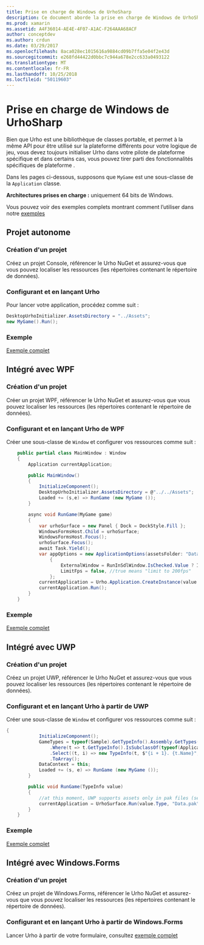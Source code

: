 ```yaml
---
title: Prise en charge de Windows de UrhoSharp
description: Ce document aborde la prise en charge de Windows de UrhoSharp. Elle décrit comment créer un projet, configurer et lancer Urho, s’intègrent dans WPF et s’intègrent avec UWP.
ms.prod: xamarin
ms.assetid: A4F36014-AE4E-4F07-A1AC-F264AAA68ACF
author: conceptdev
ms.author: crdun
ms.date: 03/29/2017
ms.openlocfilehash: 8aca028ec1015616a9884cd09b7ffa5e04f2e43d
ms.sourcegitcommit: e268fd44422d0bbc7c944a678e2cc633a0493122
ms.translationtype: MT
ms.contentlocale: fr-FR
ms.lasthandoff: 10/25/2018
ms.locfileid: "50119603"
---
```

# <a name="urhosharp-windows-support"></a>Prise en charge de Windows de UrhoSharp

Bien que Urho est une bibliothèque de classes portable, et permet à la même API pour être utilisé sur la plateforme différents pour votre logique de jeu, vous devez toujours initialiser Urho dans votre pilote de plateforme spécifique et dans certains cas, vous pouvez tirer parti des fonctionnalités spécifiques de plateforme .

Dans les pages ci-dessous, supposons que `MyGame` est une sous-classe de la `Application` classe.

**Architectures prises en charge :** uniquement 64 bits de Windows.

Vous pouvez voir des exemples complets montrant comment l’utiliser dans notre [exemples](https://github.com/xamarin/urho-samples/tree/master/FeatureSamples)

## <a name="standalone-project"></a>Projet autonome

### <a name="creating-a-project"></a>Création d'un projet

Créez un projet Console, référencer le Urho NuGet et assurez-vous que vous pouvez localiser les ressources (les répertoires contenant le répertoire de données).

### <a name="configuring-and-launching-urho"></a>Configurant et en lançant Urho

Pour lancer votre application, procédez comme suit :

```csharp
DesktopUrhoInitializer.AssetsDirectory = "../Assets";
new MyGame().Run();
```

### <a name="example"></a>Exemple

[Exemple complet](https://github.com/xamarin/urho-samples/tree/master/FeatureSamples/Desktop)

## <a name="integrated-with-wpf"></a>Intégré avec WPF

### <a name="creating-a-project"></a>Création d'un projet

Créer un projet WPF, référencer le Urho NuGet et assurez-vous que vous pouvez localiser les ressources (les répertoires contenant le répertoire de données).

### <a name="configuring-and-launching-urho-from-wpf"></a>Configurant et en lançant Urho de WPF

Créer une sous-classe de `Window` et configurer vos ressources comme suit :

```csharp
    public partial class MainWindow : Window
    {
        Application currentApplication;

        public MainWindow()
        {
            InitializeComponent();
            DesktopUrhoInitializer.AssetsDirectory = @"../../Assets";
            Loaded += (s,e) => RunGame (new MyGame ());
        }

        async void RunGame(MyGame game)
        {
            var urhoSurface = new Panel { Dock = DockStyle.Fill };
            WindowsFormsHost.Child = urhoSurface;
            WindowsFormsHost.Focus();
            urhoSurface.Focus();
            await Task.Yield();
            var appOptions = new ApplicationOptions(assetsFolder: "Data")
                {
                    ExternalWindow = RunInSdlWindow.IsChecked.Value ? IntPtr.Zero : urhoSurface.Handle,
                    LimitFps = false, //true means "limit to 200fps"
                };
            currentApplication = Urho.Application.CreateInstance(value.Type, appOptions);
            currentApplication.Run();
        }
    }
```

### <a name="example"></a>Exemple

[Exemple complet](https://github.com/xamarin/urho-samples/tree/master/FeatureSamples/WPF)

## <a name="integrated-with-uwp"></a>Intégré avec UWP

### <a name="creating-a-project"></a>Création d'un projet

Créez un projet UWP, référencer le Urho NuGet et assurez-vous que vous pouvez localiser les ressources (les répertoires contenant le répertoire de données).

### <a name="configuring-and-launching-urho-from-uwp"></a>Configurant et en lançant Urho à partir de UWP

Créer une sous-classe de `Window` et configurer vos ressources comme suit :

```csharp
{
            InitializeComponent();
            GameTypes = typeof(Sample).GetTypeInfo().Assembly.GetTypes()
                .Where(t => t.GetTypeInfo().IsSubclassOf(typeof(Application)) && t != typeof(Sample))
                .Select((t, i) => new TypeInfo(t, $"{i + 1}. {t.Name}", ""))
                .ToArray();
            DataContext = this;
            Loaded += (s, e) => RunGame (new MyGame ());
        }

        public void RunGame(TypeInfo value)
        {
            //at this moment, UWP supports assets only in pak files (see PackageTool)
            currentApplication = UrhoSurface.Run(value.Type, "Data.pak");
        }
    }
```

### <a name="example"></a>Exemple

[Exemple complet](https://github.com/xamarin/urho-samples/tree/master/FeatureSamples/UWP)

## <a name="integrated-with-windowsforms"></a>Intégré avec Windows.Forms

### <a name="creating-a-project"></a>Création d'un projet

Créez un projet de Windows.Forms, référencer le Urho NuGet et assurez-vous que vous pouvez localiser les ressources (les répertoires contenant le répertoire de données).

### <a name="configuring-and-launching-urho-from-windowsforms"></a>Configurant et en lançant Urho à partir de Windows.Forms

Lancer Urho à partir de votre formulaire, consultez [exemple complet](https://github.com/xamarin/urho-samples/blob/master/FeatureSamples/WinForms/SamplesForm.cs)
